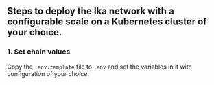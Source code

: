 ## Steps to deploy the Ika network with a configurable scale on a Kubernetes cluster of your choice.

### 1. Set chain values
Copy the `.env.template` file to `.env` and set the variables in it with configuration of your choice.

